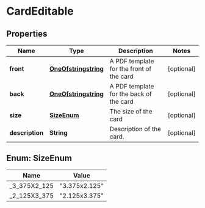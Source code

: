 

# CardEditable


## Properties

Name | Type | Description | Notes
------------ | ------------- | ------------- | -------------
**front** | [**OneOfstringstring**](OneOfstringstring.md) | A PDF template for the front of the card |  [optional]
**back** | [**OneOfstringstring**](OneOfstringstring.md) | A PDF template for the back of the card |  [optional]
**size** | [**SizeEnum**](#SizeEnum) | The size of the card |  [optional]
**description** | **String** | Description of the card. |  [optional]



## Enum: SizeEnum

Name | Value
---- | -----
_3_375X2_125 | &quot;3.375x2.125&quot;
_2_125X3_375 | &quot;2.125x3.375&quot;



